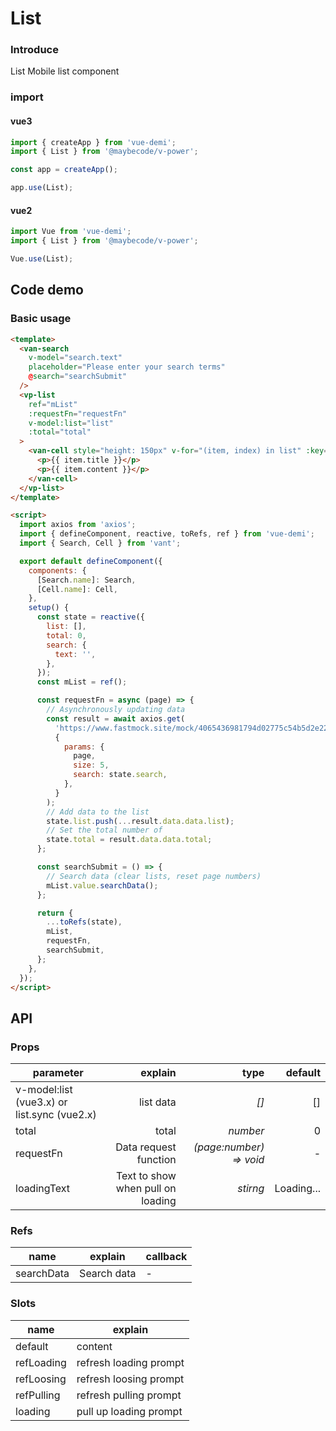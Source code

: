 # List

### Introduce

List Mobile list component

### import

#### vue3

```js
import { createApp } from 'vue-demi';
import { List } from '@maybecode/v-power';

const app = createApp();

app.use(List);
```

#### vue2

```js
import Vue from 'vue-demi';
import { List } from '@maybecode/v-power';

Vue.use(List);
```

## Code demo

### Basic usage

```html
<template>
  <van-search
    v-model="search.text"
    placeholder="Please enter your search terms"
    @search="searchSubmit"
  />
  <vp-list
    ref="mList"
    :requestFn="requestFn"
    v-model:list="list"
    :total="total"
  >
    <van-cell style="height: 150px" v-for="(item, index) in list" :key="index">
      <p>{{ item.title }}</p>
      <p>{{ item.content }}</p>
    </van-cell>
  </vp-list>
</template>

<script>
  import axios from 'axios';
  import { defineComponent, reactive, toRefs, ref } from 'vue-demi';
  import { Search, Cell } from 'vant';

  export default defineComponent({
    components: {
      [Search.name]: Search,
      [Cell.name]: Cell,
    },
    setup() {
      const state = reactive({
        list: [],
        total: 0,
        search: {
          text: '',
        },
      });
      const mList = ref();

      const requestFn = async (page) => {
        // Asynchronously updating data
        const result = await axios.get(
          'https://www.fastmock.site/mock/4065436981794d02775c54b5d2e22e74/common-test/list',
          {
            params: {
              page,
              size: 5,
              search: state.search,
            },
          }
        );
        // Add data to the list
        state.list.push(...result.data.data.list);
        // Set the total number of
        state.total = result.data.data.total;
      };

      const searchSubmit = () => {
        // Search data (clear lists, reset page numbers)
        mList.value.searchData();
      };

      return {
        ...toRefs(state),
        mList,
        requestFn,
        searchSubmit,
      };
    },
  });
</script>
```

## API

### Props

| parameter                                   |                           explain |                    type |    default |
| ------------------------------------------- | --------------------------------: | ----------------------: | ---------: |
| v-model:list (vue3.x) or list.sync (vue2.x) |                         list data |                    _[]_ |         [] |
| total                                       |                             total |                _number_ |          0 |
| requestFn                                   |             Data request function | _(page:number) => void_ |          - |
| loadingText                                 | Text to show when pull on loading |                _stirng_ | Loading... |

### Refs

| name       | explain     | callback |
| ---------- | ----------- | -------- |
| searchData | Search data | -        |


### Slots

| name       | explain                |
| ---------- | ---------------------- |
| default    | content                |
| refLoading | refresh loading prompt |
| refLoosing | refresh loosing prompt |
| refPulling | refresh pulling prompt |
| loading    | pull up loading prompt |